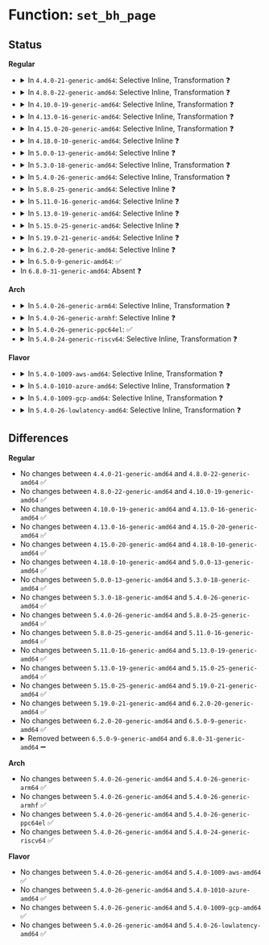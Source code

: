 # Function: <code>set_bh_page</code>

## Status
<b>Regular</b>
<ul>
<li>
<details>
<summary>In <code>4.4.0-21-generic-amd64</code>: Selective Inline, Transformation ❓</summary>

```c
void set_bh_page(struct buffer_head * bh, struct page * page, long unsigned int offset)
```

```json
{
  "name": "set_bh_page",
  "collision_type": "Unique Global",
  "inline_type": "Selective",
  "funcs": [
    {
      "addr": 18446744071581216800,
      "name": "set_bh_page",
      "external": true,
      "loc": "fs/buffer.c:1475",
      "file": "fs/buffer.c",
      "inline": "not declared, inlined",
      "caller_inline": [
        "fs/buffer.c:alloc_page_buffers"
      ],
      "caller_func": [
        "mm/migrate.c:buffer_migrate_page",
        "fs/buffer.c:alloc_page_buffers",
        "fs/jbd2/journal.c:jbd2_journal_write_metadata_buffer"
      ]
    }
  ],
  "symbols": [
    {
      "addr": 18446744071581216800,
      "name": "set_bh_page.part.17",
      "section": ".text",
      "bind": "STB_LOCAL",
      "size": 11
    },
    {
      "addr": 18446744071581216816,
      "name": "set_bh_page",
      "section": ".text",
      "bind": "STB_GLOBAL",
      "size": 69
    }
  ]
}
```
</details>
</li>
<li>
<details>
<summary>In <code>4.8.0-22-generic-amd64</code>: Selective Inline, Transformation ❓</summary>

```c
void set_bh_page(struct buffer_head * bh, struct page * page, long unsigned int offset)
```

```json
{
  "name": "set_bh_page",
  "collision_type": "Unique Global",
  "inline_type": "Selective",
  "funcs": [
    {
      "addr": 18446744071581382841,
      "name": "set_bh_page",
      "external": true,
      "loc": "fs/buffer.c:1465",
      "file": "fs/buffer.c",
      "inline": "not declared, inlined",
      "caller_inline": [
        "fs/buffer.c:alloc_page_buffers"
      ],
      "caller_func": [
        "mm/migrate.c:buffer_migrate_page",
        "fs/buffer.c:alloc_page_buffers",
        "fs/jbd2/journal.c:jbd2_journal_write_metadata_buffer"
      ]
    }
  ],
  "symbols": [
    {
      "addr": 18446744071581380944,
      "name": "set_bh_page.part.17",
      "section": ".text",
      "bind": "STB_LOCAL",
      "size": 11
    },
    {
      "addr": 18446744071581380960,
      "name": "set_bh_page",
      "section": ".text",
      "bind": "STB_GLOBAL",
      "size": 63
    }
  ]
}
```
</details>
</li>
<li>
<details>
<summary>In <code>4.10.0-19-generic-amd64</code>: Selective Inline, Transformation ❓</summary>

```c
void set_bh_page(struct buffer_head * bh, struct page * page, long unsigned int offset)
```

```json
{
  "name": "set_bh_page",
  "collision_type": "Unique Global",
  "inline_type": "Selective",
  "funcs": [
    {
      "addr": 18446744071581461032,
      "name": "set_bh_page",
      "external": true,
      "loc": "fs/buffer.c:1465",
      "file": "fs/buffer.c",
      "inline": "not declared, inlined",
      "caller_inline": [
        "fs/buffer.c:alloc_page_buffers"
      ],
      "caller_func": [
        "mm/migrate.c:buffer_migrate_page",
        "fs/buffer.c:alloc_page_buffers",
        "fs/jbd2/journal.c:jbd2_journal_write_metadata_buffer"
      ]
    }
  ],
  "symbols": [
    {
      "addr": 18446744071581459088,
      "name": "set_bh_page.part.24",
      "section": ".text",
      "bind": "STB_LOCAL",
      "size": 11
    },
    {
      "addr": 18446744071581459104,
      "name": "set_bh_page",
      "section": ".text",
      "bind": "STB_GLOBAL",
      "size": 57
    }
  ]
}
```
</details>
</li>
<li>
<details>
<summary>In <code>4.13.0-16-generic-amd64</code>: Selective Inline, Transformation ❓</summary>

```c
void set_bh_page(struct buffer_head * bh, struct page * page, long unsigned int offset)
```

```json
{
  "name": "set_bh_page",
  "collision_type": "Unique Global",
  "inline_type": "Selective",
  "funcs": [
    {
      "addr": 18446744071581516709,
      "name": "set_bh_page",
      "external": true,
      "loc": "fs/buffer.c:1460",
      "file": "fs/buffer.c",
      "inline": "not declared, inlined",
      "caller_inline": [
        "fs/buffer.c:alloc_page_buffers"
      ],
      "caller_func": [
        "fs/buffer.c:alloc_page_buffers",
        "fs/jbd2/journal.c:jbd2_journal_write_metadata_buffer"
      ]
    }
  ],
  "symbols": [
    {
      "addr": 18446744071581515328,
      "name": "set_bh_page.part.23",
      "section": ".text",
      "bind": "STB_LOCAL",
      "size": 11
    },
    {
      "addr": 18446744071581515344,
      "name": "set_bh_page",
      "section": ".text",
      "bind": "STB_GLOBAL",
      "size": 57
    }
  ]
}
```
</details>
</li>
<li>
<details>
<summary>In <code>4.15.0-20-generic-amd64</code>: Selective Inline, Transformation ❓</summary>

```c
void set_bh_page(struct buffer_head * bh, struct page * page, long unsigned int offset)
```

```json
{
  "name": "set_bh_page",
  "collision_type": "Unique Global",
  "inline_type": "Selective",
  "funcs": [
    {
      "addr": 18446744071581658748,
      "name": "set_bh_page",
      "external": true,
      "loc": "fs/buffer.c:1420",
      "file": "fs/buffer.c",
      "inline": "not declared, inlined",
      "caller_inline": [
        "fs/buffer.c:alloc_page_buffers"
      ],
      "caller_func": [
        "fs/buffer.c:alloc_page_buffers",
        "fs/jbd2/journal.c:jbd2_journal_write_metadata_buffer"
      ]
    }
  ],
  "symbols": [
    {
      "addr": 18446744071581657392,
      "name": "set_bh_page.part.26",
      "section": ".text",
      "bind": "STB_LOCAL",
      "size": 11
    },
    {
      "addr": 18446744071581657408,
      "name": "set_bh_page",
      "section": ".text",
      "bind": "STB_GLOBAL",
      "size": 57
    }
  ]
}
```
</details>
</li>
<li>
<details>
<summary>In <code>4.18.0-10-generic-amd64</code>: Selective Inline ❓</summary>

```c
void set_bh_page(struct buffer_head * bh, struct page * page, long unsigned int offset)
```

```json
{
  "name": "set_bh_page",
  "collision_type": "Unique Global",
  "inline_type": "Selective",
  "funcs": [
    {
      "addr": 18446744071581820080,
      "name": "set_bh_page",
      "external": true,
      "loc": "fs/buffer.c:1391",
      "file": "fs/buffer.c",
      "inline": "not declared, inlined",
      "caller_inline": [],
      "caller_func": [
        "mm/migrate.c:buffer_migrate_page",
        "fs/buffer.c:alloc_page_buffers",
        "fs/jbd2/journal.c:jbd2_journal_write_metadata_buffer"
      ]
    }
  ],
  "symbols": [
    {
      "addr": 18446744071581820080,
      "name": "set_bh_page",
      "section": ".text",
      "bind": "STB_GLOBAL",
      "size": 54
    }
  ]
}
```
</details>
</li>
<li>
<details>
<summary>In <code>5.0.0-13-generic-amd64</code>: Selective Inline ❓</summary>

```c
void set_bh_page(struct buffer_head * bh, struct page * page, long unsigned int offset)
```

```json
{
  "name": "set_bh_page",
  "collision_type": "Unique Global",
  "inline_type": "Selective",
  "funcs": [
    {
      "addr": 18446744071581907072,
      "name": "set_bh_page",
      "external": true,
      "loc": "fs/buffer.c:1399",
      "file": "fs/buffer.c",
      "inline": "not declared, inlined",
      "caller_inline": [],
      "caller_func": [
        "fs/buffer.c:alloc_page_buffers",
        "fs/jbd2/journal.c:jbd2_journal_write_metadata_buffer"
      ]
    }
  ],
  "symbols": [
    {
      "addr": 18446744071581907072,
      "name": "set_bh_page",
      "section": ".text",
      "bind": "STB_GLOBAL",
      "size": 54
    }
  ]
}
```
</details>
</li>
<li>
<details>
<summary>In <code>5.3.0-18-generic-amd64</code>: Selective Inline, Transformation ❓</summary>

```c
void set_bh_page(struct buffer_head * bh, struct page * page, long unsigned int offset)
```

```json
{
  "name": "set_bh_page",
  "collision_type": "Unique Global",
  "inline_type": "Selective",
  "funcs": [
    {
      "addr": 18446744071582045640,
      "name": "set_bh_page",
      "external": true,
      "loc": "fs/buffer.c:1400",
      "file": "fs/buffer.c",
      "inline": "not declared, inlined",
      "caller_inline": [
        "fs/buffer.c:alloc_page_buffers"
      ],
      "caller_func": [
        "fs/buffer.c:alloc_page_buffers",
        "fs/jbd2/journal.c:jbd2_journal_write_metadata_buffer"
      ]
    }
  ],
  "symbols": [
    {
      "addr": 18446744071582043984,
      "name": "set_bh_page.part.0",
      "section": ".text",
      "bind": "STB_LOCAL",
      "size": 11
    },
    {
      "addr": 18446744071582044000,
      "name": "set_bh_page",
      "section": ".text",
      "bind": "STB_GLOBAL",
      "size": 57
    }
  ]
}
```
</details>
</li>
<li>
<details>
<summary>In <code>5.4.0-26-generic-amd64</code>: Selective Inline, Transformation ❓</summary>

```c
void set_bh_page(struct buffer_head * bh, struct page * page, long unsigned int offset)
```

```json
{
  "name": "set_bh_page",
  "collision_type": "Unique Global",
  "inline_type": "Selective",
  "funcs": [
    {
      "addr": 18446744071582123416,
      "name": "set_bh_page",
      "external": true,
      "loc": "fs/buffer.c:1400",
      "file": "fs/buffer.c",
      "inline": "not declared, inlined",
      "caller_inline": [
        "fs/buffer.c:alloc_page_buffers"
      ],
      "caller_func": [
        "fs/buffer.c:alloc_page_buffers",
        "fs/jbd2/journal.c:jbd2_journal_write_metadata_buffer"
      ]
    }
  ],
  "symbols": [
    {
      "addr": 18446744071582121520,
      "name": "set_bh_page.part.0",
      "section": ".text",
      "bind": "STB_LOCAL",
      "size": 11
    },
    {
      "addr": 18446744071582121536,
      "name": "set_bh_page",
      "section": ".text",
      "bind": "STB_GLOBAL",
      "size": 57
    }
  ]
}
```
</details>
</li>
<li>
<details>
<summary>In <code>5.8.0-25-generic-amd64</code>: Selective Inline ❓</summary>

```c
void set_bh_page(struct buffer_head * bh, struct page * page, long unsigned int offset)
```

```json
{
  "name": "set_bh_page",
  "collision_type": "Unique Global",
  "inline_type": "Selective",
  "funcs": [
    {
      "addr": 18446744071582358008,
      "name": "set_bh_page",
      "external": true,
      "loc": "fs/buffer.c:1444",
      "file": "fs/buffer.c",
      "inline": "not declared, inlined",
      "caller_inline": [
        "fs/buffer.c:alloc_page_buffers",
        "fs/buffer.c:alloc_page_buffers"
      ],
      "caller_func": [
        "fs/jbd2/journal.c:jbd2_journal_write_metadata_buffer"
      ]
    }
  ],
  "symbols": [
    {
      "addr": 18446744071582356400,
      "name": "set_bh_page",
      "section": ".text",
      "bind": "STB_GLOBAL",
      "size": 61
    }
  ]
}
```
</details>
</li>
<li>
<details>
<summary>In <code>5.11.0-16-generic-amd64</code>: Selective Inline ❓</summary>

```c
void set_bh_page(struct buffer_head * bh, struct page * page, long unsigned int offset)
```

```json
{
  "name": "set_bh_page",
  "collision_type": "Unique Global",
  "inline_type": "Selective",
  "funcs": [
    {
      "addr": 18446744071582415574,
      "name": "set_bh_page",
      "external": true,
      "loc": "fs/buffer.c:1443",
      "file": "fs/buffer.c",
      "inline": "not declared, inlined",
      "caller_inline": [
        "fs/buffer.c:alloc_page_buffers",
        "fs/buffer.c:alloc_page_buffers"
      ],
      "caller_func": [
        "fs/jbd2/journal.c:jbd2_journal_write_metadata_buffer"
      ]
    }
  ],
  "symbols": [
    {
      "addr": 18446744071582413168,
      "name": "set_bh_page",
      "section": ".text",
      "bind": "STB_GLOBAL",
      "size": 61
    }
  ]
}
```
</details>
</li>
<li>
<details>
<summary>In <code>5.13.0-19-generic-amd64</code>: Selective Inline ❓</summary>

```c
void set_bh_page(struct buffer_head * bh, struct page * page, long unsigned int offset)
```

```json
{
  "name": "set_bh_page",
  "collision_type": "Unique Global",
  "inline_type": "Selective",
  "funcs": [
    {
      "addr": 18446744071582443227,
      "name": "set_bh_page",
      "external": true,
      "loc": "fs/buffer.c:1463",
      "file": "fs/buffer.c",
      "inline": "not declared, inlined",
      "caller_inline": [
        "fs/buffer.c:alloc_page_buffers",
        "fs/buffer.c:alloc_page_buffers"
      ],
      "caller_func": [
        "fs/jbd2/journal.c:jbd2_journal_write_metadata_buffer"
      ]
    }
  ],
  "symbols": [
    {
      "addr": 18446744071582440304,
      "name": "set_bh_page",
      "section": ".text",
      "bind": "STB_GLOBAL",
      "size": 55
    }
  ]
}
```
</details>
</li>
<li>
<details>
<summary>In <code>5.15.0-25-generic-amd64</code>: Selective Inline ❓</summary>

```c
void set_bh_page(struct buffer_head * bh, struct page * page, long unsigned int offset)
```

```json
{
  "name": "set_bh_page",
  "collision_type": "Unique Global",
  "inline_type": "Selective",
  "funcs": [
    {
      "addr": 18446744071582767469,
      "name": "set_bh_page",
      "external": true,
      "loc": "fs/buffer.c:1442",
      "file": "fs/buffer.c",
      "inline": "not declared, inlined",
      "caller_inline": [
        "fs/buffer.c:alloc_page_buffers"
      ],
      "caller_func": [
        "fs/jbd2/journal.c:jbd2_journal_write_metadata_buffer"
      ]
    }
  ],
  "symbols": [
    {
      "addr": 18446744071582762640,
      "name": "set_bh_page",
      "section": ".text",
      "bind": "STB_GLOBAL",
      "size": 55
    }
  ]
}
```
</details>
</li>
<li>
<details>
<summary>In <code>5.19.0-21-generic-amd64</code>: Selective Inline ❓</summary>

```c
void set_bh_page(struct buffer_head * bh, struct page * page, long unsigned int offset)
```

```json
{
  "name": "set_bh_page",
  "collision_type": "Unique Global",
  "inline_type": "Selective",
  "funcs": [
    {
      "addr": 18446744071583319405,
      "name": "set_bh_page",
      "external": true,
      "loc": "fs/buffer.c:1441",
      "file": "fs/buffer.c",
      "inline": "not declared, inlined",
      "caller_inline": [
        "fs/buffer.c:alloc_page_buffers"
      ],
      "caller_func": [
        "mm/migrate.c:__buffer_migrate_page",
        "fs/jbd2/journal.c:jbd2_journal_write_metadata_buffer"
      ]
    }
  ],
  "symbols": [
    {
      "addr": 18446744071583312144,
      "name": "set_bh_page",
      "section": ".text",
      "bind": "STB_GLOBAL",
      "size": 65
    }
  ]
}
```
</details>
</li>
<li>
<details>
<summary>In <code>6.2.0-20-generic-amd64</code>: Selective Inline ❓</summary>

```c
void set_bh_page(struct buffer_head * bh, struct page * page, long unsigned int offset)
```

```json
{
  "name": "set_bh_page",
  "collision_type": "Unique Global",
  "inline_type": "Selective",
  "funcs": [
    {
      "addr": 18446744071583905757,
      "name": "set_bh_page",
      "external": true,
      "loc": "fs/buffer.c:1430",
      "file": "fs/buffer.c",
      "inline": "not declared, inlined",
      "caller_inline": [
        "fs/buffer.c:alloc_page_buffers"
      ],
      "caller_func": [
        "mm/migrate.c:__buffer_migrate_folio",
        "fs/jbd2/journal.c:jbd2_journal_write_metadata_buffer"
      ]
    }
  ],
  "symbols": [
    {
      "addr": 18446744071583897856,
      "name": "set_bh_page",
      "section": ".text",
      "bind": "STB_GLOBAL",
      "size": 65
    }
  ]
}
```
</details>
</li>
<li>
<details>
<summary>In <code>6.5.0-9-generic-amd64</code>: ✅</summary>

```c
void set_bh_page(struct buffer_head * bh, struct page * page, long unsigned int offset)
```

```json
{
  "name": "set_bh_page",
  "collision_type": "Unique Global",
  "inline_type": "No",
  "funcs": [
    {
      "addr": 18446744071584120848,
      "name": "set_bh_page",
      "external": true,
      "loc": "fs/buffer.c:1542",
      "file": "fs/buffer.c",
      "inline": "seen, unknown",
      "caller_inline": [],
      "caller_func": [
        "mm/migrate.c:__buffer_migrate_folio",
        "fs/jbd2/journal.c:jbd2_journal_write_metadata_buffer"
      ]
    }
  ],
  "symbols": [
    {
      "addr": 18446744071584120848,
      "name": "set_bh_page",
      "section": ".text",
      "bind": "STB_GLOBAL",
      "size": 65
    }
  ]
}
```
</details>
</li>
<li>
In <code>6.8.0-31-generic-amd64</code>: Absent ❓
</li>
</ul>
<b>Arch</b>
<ul>
<li>
<details>
<summary>In <code>5.4.0-26-generic-arm64</code>: Selective Inline, Transformation ❓</summary>

```c
void set_bh_page(struct buffer_head * bh, struct page * page, long unsigned int offset)
```

```json
{
  "name": "set_bh_page",
  "collision_type": "Unique Global",
  "inline_type": "Selective",
  "funcs": [
    {
      "addr": 18446603336493666840,
      "name": "set_bh_page",
      "external": true,
      "loc": "fs/buffer.c:1400",
      "file": "fs/buffer.c",
      "inline": "not declared, inlined",
      "caller_inline": [
        "fs/buffer.c:alloc_page_buffers"
      ],
      "caller_func": [
        "mm/migrate.c:__buffer_migrate_page",
        "fs/buffer.c:alloc_page_buffers",
        "fs/jbd2/journal.c:jbd2_journal_write_metadata_buffer"
      ]
    }
  ],
  "symbols": [
    {
      "addr": 18446603336493660008,
      "name": "set_bh_page.part.0",
      "section": ".text",
      "bind": "STB_LOCAL",
      "size": 20
    },
    {
      "addr": 18446603336493660032,
      "name": "set_bh_page",
      "section": ".text",
      "bind": "STB_GLOBAL",
      "size": 100
    }
  ]
}
```
</details>
</li>
<li>
<details>
<summary>In <code>5.4.0-26-generic-armhf</code>: Selective Inline ❓</summary>

```c
void set_bh_page(struct buffer_head * bh, struct page * page, long unsigned int offset)
```

```json
{
  "name": "set_bh_page",
  "collision_type": "Unique Global",
  "inline_type": "Selective",
  "funcs": [
    {
      "addr": 3227196204,
      "name": "set_bh_page",
      "external": true,
      "loc": "fs/buffer.c:1400",
      "file": "fs/buffer.c",
      "inline": "not declared, inlined",
      "caller_inline": [],
      "caller_func": [
        "mm/migrate.c:__buffer_migrate_page",
        "fs/buffer.c:alloc_page_buffers",
        "fs/jbd2/journal.c:jbd2_journal_write_metadata_buffer"
      ]
    }
  ],
  "symbols": [
    {
      "addr": 3227196204,
      "name": "set_bh_page",
      "section": ".text",
      "bind": "STB_GLOBAL",
      "size": 92
    }
  ]
}
```
</details>
</li>
<li>
<details>
<summary>In <code>5.4.0-26-generic-ppc64el</code>: ✅</summary>

```c
void set_bh_page(struct buffer_head * bh, struct page * page, long unsigned int offset)
```

```json
{
  "name": "set_bh_page",
  "collision_type": "Unique Global",
  "inline_type": "No",
  "funcs": [
    {
      "addr": 13835058055287258816,
      "name": "set_bh_page",
      "external": true,
      "loc": "fs/buffer.c:1400",
      "file": "fs/buffer.c",
      "inline": "seen, unknown",
      "caller_inline": [],
      "caller_func": [
        "fs/buffer.c:alloc_page_buffers",
        "fs/jbd2/journal.c:jbd2_journal_write_metadata_buffer",
        "fs/jbd2/journal.c:jbd2_journal_write_metadata_buffer"
      ]
    }
  ],
  "symbols": [
    {
      "addr": 13835058055287258816,
      "name": "set_bh_page",
      "section": ".text",
      "bind": "STB_GLOBAL",
      "size": 80
    }
  ]
}
```
</details>
</li>
<li>
<details>
<summary>In <code>5.4.0-24-generic-riscv64</code>: Selective Inline, Transformation ❓</summary>

```c
void set_bh_page(struct buffer_head * bh, struct page * page, long unsigned int offset)
```

```json
{
  "name": "set_bh_page",
  "collision_type": "Unique Global",
  "inline_type": "Selective",
  "funcs": [
    {
      "addr": 18446743936273292586,
      "name": "set_bh_page",
      "external": true,
      "loc": "fs/buffer.c:1400",
      "file": "fs/buffer.c",
      "inline": "not declared, inlined",
      "caller_inline": [
        "fs/buffer.c:alloc_page_buffers"
      ],
      "caller_func": [
        "mm/migrate.c:__buffer_migrate_page",
        "fs/buffer.c:alloc_page_buffers",
        "fs/jbd2/journal.c:jbd2_journal_write_metadata_buffer"
      ]
    }
  ],
  "symbols": [
    {
      "addr": 18446743936273289990,
      "name": "set_bh_page.part.0",
      "section": ".text",
      "bind": "STB_LOCAL",
      "size": 20
    },
    {
      "addr": 18446743936273290010,
      "name": "set_bh_page",
      "section": ".text",
      "bind": "STB_GLOBAL",
      "size": 92
    }
  ]
}
```
</details>
</li>
</ul>
<b>Flavor</b>
<ul>
<li>
<details>
<summary>In <code>5.4.0-1009-aws-amd64</code>: Selective Inline, Transformation ❓</summary>

```c
void set_bh_page(struct buffer_head * bh, struct page * page, long unsigned int offset)
```

```json
{
  "name": "set_bh_page",
  "collision_type": "Unique Global",
  "inline_type": "Selective",
  "funcs": [
    {
      "addr": 18446744071582092152,
      "name": "set_bh_page",
      "external": true,
      "loc": "fs/buffer.c:1400",
      "file": "fs/buffer.c",
      "inline": "not declared, inlined",
      "caller_inline": [
        "fs/buffer.c:alloc_page_buffers"
      ],
      "caller_func": [
        "fs/buffer.c:alloc_page_buffers",
        "fs/jbd2/journal.c:jbd2_journal_write_metadata_buffer"
      ]
    }
  ],
  "symbols": [
    {
      "addr": 18446744071582090256,
      "name": "set_bh_page.part.0",
      "section": ".text",
      "bind": "STB_LOCAL",
      "size": 11
    },
    {
      "addr": 18446744071582090272,
      "name": "set_bh_page",
      "section": ".text",
      "bind": "STB_GLOBAL",
      "size": 57
    }
  ]
}
```
</details>
</li>
<li>
<details>
<summary>In <code>5.4.0-1010-azure-amd64</code>: Selective Inline, Transformation ❓</summary>

```c
void set_bh_page(struct buffer_head * bh, struct page * page, long unsigned int offset)
```

```json
{
  "name": "set_bh_page",
  "collision_type": "Unique Global",
  "inline_type": "Selective",
  "funcs": [
    {
      "addr": 18446744071582029672,
      "name": "set_bh_page",
      "external": true,
      "loc": "fs/buffer.c:1400",
      "file": "fs/buffer.c",
      "inline": "not declared, inlined",
      "caller_inline": [
        "fs/buffer.c:alloc_page_buffers"
      ],
      "caller_func": [
        "fs/buffer.c:alloc_page_buffers",
        "fs/jbd2/journal.c:jbd2_journal_write_metadata_buffer"
      ]
    }
  ],
  "symbols": [
    {
      "addr": 18446744071582027776,
      "name": "set_bh_page.part.0",
      "section": ".text",
      "bind": "STB_LOCAL",
      "size": 11
    },
    {
      "addr": 18446744071582027792,
      "name": "set_bh_page",
      "section": ".text",
      "bind": "STB_GLOBAL",
      "size": 57
    }
  ]
}
```
</details>
</li>
<li>
<details>
<summary>In <code>5.4.0-1009-gcp-amd64</code>: Selective Inline, Transformation ❓</summary>

```c
void set_bh_page(struct buffer_head * bh, struct page * page, long unsigned int offset)
```

```json
{
  "name": "set_bh_page",
  "collision_type": "Unique Global",
  "inline_type": "Selective",
  "funcs": [
    {
      "addr": 18446744071582082632,
      "name": "set_bh_page",
      "external": true,
      "loc": "fs/buffer.c:1400",
      "file": "fs/buffer.c",
      "inline": "not declared, inlined",
      "caller_inline": [
        "fs/buffer.c:alloc_page_buffers"
      ],
      "caller_func": [
        "fs/buffer.c:alloc_page_buffers",
        "fs/jbd2/journal.c:jbd2_journal_write_metadata_buffer"
      ]
    }
  ],
  "symbols": [
    {
      "addr": 18446744071582080736,
      "name": "set_bh_page.part.0",
      "section": ".text",
      "bind": "STB_LOCAL",
      "size": 11
    },
    {
      "addr": 18446744071582080752,
      "name": "set_bh_page",
      "section": ".text",
      "bind": "STB_GLOBAL",
      "size": 57
    }
  ]
}
```
</details>
</li>
<li>
<details>
<summary>In <code>5.4.0-26-lowlatency-amd64</code>: Selective Inline, Transformation ❓</summary>

```c
void set_bh_page(struct buffer_head * bh, struct page * page, long unsigned int offset)
```

```json
{
  "name": "set_bh_page",
  "collision_type": "Unique Global",
  "inline_type": "Selective",
  "funcs": [
    {
      "addr": 18446744071582155832,
      "name": "set_bh_page",
      "external": true,
      "loc": "fs/buffer.c:1400",
      "file": "fs/buffer.c",
      "inline": "not declared, inlined",
      "caller_inline": [
        "fs/buffer.c:alloc_page_buffers"
      ],
      "caller_func": [
        "fs/buffer.c:alloc_page_buffers",
        "fs/jbd2/journal.c:jbd2_journal_write_metadata_buffer"
      ]
    }
  ],
  "symbols": [
    {
      "addr": 18446744071582153712,
      "name": "set_bh_page.part.0",
      "section": ".text",
      "bind": "STB_LOCAL",
      "size": 11
    },
    {
      "addr": 18446744071582153728,
      "name": "set_bh_page",
      "section": ".text",
      "bind": "STB_GLOBAL",
      "size": 57
    }
  ]
}
```
</details>
</li>
</ul>

## Differences
<b>Regular</b>
<ul>
<li>
No changes between <code>4.4.0-21-generic-amd64</code> and <code>4.8.0-22-generic-amd64</code> ✅
</li>
<li>
No changes between <code>4.8.0-22-generic-amd64</code> and <code>4.10.0-19-generic-amd64</code> ✅
</li>
<li>
No changes between <code>4.10.0-19-generic-amd64</code> and <code>4.13.0-16-generic-amd64</code> ✅
</li>
<li>
No changes between <code>4.13.0-16-generic-amd64</code> and <code>4.15.0-20-generic-amd64</code> ✅
</li>
<li>
No changes between <code>4.15.0-20-generic-amd64</code> and <code>4.18.0-10-generic-amd64</code> ✅
</li>
<li>
No changes between <code>4.18.0-10-generic-amd64</code> and <code>5.0.0-13-generic-amd64</code> ✅
</li>
<li>
No changes between <code>5.0.0-13-generic-amd64</code> and <code>5.3.0-18-generic-amd64</code> ✅
</li>
<li>
No changes between <code>5.3.0-18-generic-amd64</code> and <code>5.4.0-26-generic-amd64</code> ✅
</li>
<li>
No changes between <code>5.4.0-26-generic-amd64</code> and <code>5.8.0-25-generic-amd64</code> ✅
</li>
<li>
No changes between <code>5.8.0-25-generic-amd64</code> and <code>5.11.0-16-generic-amd64</code> ✅
</li>
<li>
No changes between <code>5.11.0-16-generic-amd64</code> and <code>5.13.0-19-generic-amd64</code> ✅
</li>
<li>
No changes between <code>5.13.0-19-generic-amd64</code> and <code>5.15.0-25-generic-amd64</code> ✅
</li>
<li>
No changes between <code>5.15.0-25-generic-amd64</code> and <code>5.19.0-21-generic-amd64</code> ✅
</li>
<li>
No changes between <code>5.19.0-21-generic-amd64</code> and <code>6.2.0-20-generic-amd64</code> ✅
</li>
<li>
No changes between <code>6.2.0-20-generic-amd64</code> and <code>6.5.0-9-generic-amd64</code> ✅
</li>
<li>
<details>
<summary>Removed between <code>6.5.0-9-generic-amd64</code> and <code>6.8.0-31-generic-amd64</code> ➖</summary>

```c
void set_bh_page(struct buffer_head * bh, struct page * page, long unsigned int offset)
```
</details>
</li>
</ul>
<b>Arch</b>
<ul>
<li>
No changes between <code>5.4.0-26-generic-amd64</code> and <code>5.4.0-26-generic-arm64</code> ✅
</li>
<li>
No changes between <code>5.4.0-26-generic-amd64</code> and <code>5.4.0-26-generic-armhf</code> ✅
</li>
<li>
No changes between <code>5.4.0-26-generic-amd64</code> and <code>5.4.0-26-generic-ppc64el</code> ✅
</li>
<li>
No changes between <code>5.4.0-26-generic-amd64</code> and <code>5.4.0-24-generic-riscv64</code> ✅
</li>
</ul>
<b>Flavor</b>
<ul>
<li>
No changes between <code>5.4.0-26-generic-amd64</code> and <code>5.4.0-1009-aws-amd64</code> ✅
</li>
<li>
No changes between <code>5.4.0-26-generic-amd64</code> and <code>5.4.0-1010-azure-amd64</code> ✅
</li>
<li>
No changes between <code>5.4.0-26-generic-amd64</code> and <code>5.4.0-1009-gcp-amd64</code> ✅
</li>
<li>
No changes between <code>5.4.0-26-generic-amd64</code> and <code>5.4.0-26-lowlatency-amd64</code> ✅
</li>
</ul>
